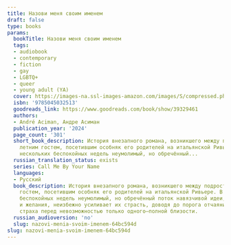 ```yaml
---
title: Назови меня своим именем
draft: false
type: books
params:
  bookTitle: Назови меня своим именем
  tags:
  - audiobook
  - contemporary
  - fiction
  - gay
  - LGBTQ+
  - queer
  - young adult (YA)
  cover: https://images-na.ssl-images-amazon.com/images/S/compressed.photo.goodreads.com/books/1600264221i/39329461.jpg
  isbn: '9785045032513'
  goodreads_link: https://www.goodreads.com/book/show/39329461
  authors:
  - André Aciman, Андре Асиман
  publication_year: '2024'
  page_count: '301'
  short_book_description: История внезапного романа, возникшего между подростком и
    летним гостем, посетившим особняк его родителей на итальянской Ривьере. В течение
    нескольких беспокойных недель неумолимый, но обречённый...
  russian_translation_status: exists
  series: Call Me By Your Name
  languages:
  - Русский
  book_description: История внезапного романа, возникшего между подростком и летним
    гостем, посетившим особняк его родителей на итальянской Ривьере. В течение нескольких
    беспокойных недель неумолимый, но обречённый поток навязчивой идеи, восхищения
    и желания, неизбежно усиливает их страсть, доводя до порога отчаяния и сопутствующего
    страха перед невозможностью только одного—полной близости.
  russian_audioversion: 'no'
  slug: nazovi-menia-svoim-imenem-64bc594d
slug: nazovi-menia-svoim-imenem-64bc594d
---
```

